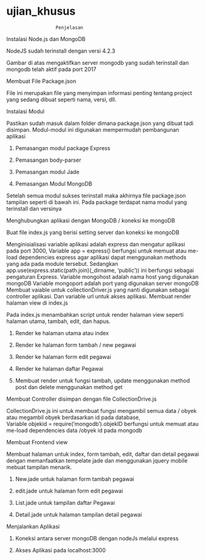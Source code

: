 # ujian_khusus


                      Penjelasan

Instalasi Node.js dan MongoDB


 

NodeJS sudah terinstall dengan versi 4.2.3

 
Gambar di atas mengaktifkan  server mongodb yang sudah terinstall  dan mongodb telah aktif pada port 2017

Membuat File Package.json


 

File ini merupakan file yang menyimpan informasi penting tentang project yang sedang dibuat seperti nama, versi, dll.

Instalasi Modul

Pastikan sudah masuk dalam folder dimana package.json yang dibuat tadi disimpan. Modul-modul ini digunakan mempermudah pembangunan aplikasi

1.	Pemasangan modul package Express
 
2.	Pemasangan body-parser

3.	Pemasangan modul Jade

4.	Pemasangan Modul MongoDB

Setelah semua modul sukses terinstall maka akhirnya file package.json tampilan seperti di bawah ini. Pada package terdapat nama modul yang terinstall dan versinya


Menghubungkan aplikasi dengan MongoDB / koneksi ke mongoDB

Buat file index.js yang berisi setting server dan koneksi ke mongoDB

Menginisialisasi variable aplikasi adalah express dan mengatur aplikasi pada port 3000,
Variable app = express() berfungsi untuk memuat atau me-load dependencies express agar aplikasi dapat menggunakan methods yang ada pada module tersebut.
Sedangkan app.use(express.static(path.join)(_dirname, ‘public’)) ini berfungsi sebagai pengaturan Express.
Variable mongohost adalah nama host yang digunakan mongoDB
Variable mongoport adalah port yang digunakan server mongoDB
Membuat vaiable untuk collectionDriver.js yang nanti digunakan sebagai controller aplikasi. Dan variable url untuk akses aplikasi.
Membuat render halaman view di index.js 

Pada index.js menambahkan script untuk render halaman view seperti halaman utama, tambah, edit, dan hapus.

1.	Render ke halaman utama atau index

2.	Render ke halaman form tambah / new pegawai 

3.	Render ke halaman form edit pegawai

4.	Render ke halaman daftar Pegawai

5.	Membuat render untuk fungsi tambah, update menggunakan method post  dan delete menggunakan method get

Membuat Controller disimpan dengan file CollectionDrive.js  

CollectionDrive.js  ini untuk membuat fungsi mengambil semua data / obyek atau megambil obyek berdasarkan id  pada database,   
Variable objekid = require(‘mongodb’).objekID berfungsi untuk memuat atau me-load dependencies data /obyek id pada mongodb 


Membuat Frontend view

Membuat halaman untuk index, form tambah, edit, daftar dan detail pegawai dengan memanfaatkan tempelate jade  dan menggunakan jquery mobile mebuat tampilan menarik.

1.	New.jade untuk halaman form tambah pegawai

2.	edit.jade untuk halaman form edit pegawai

3.	List.jade untuk tampilan daftar Pegawai
 
4.	Detail.jade untuk halaman tampilan detail pegawai
 
Menjalankan Aplikasi

1.	Koneksi antara server mongoDB dengan nodeJs melalui express

2.	Akses Aplikasi pada localhost:3000
